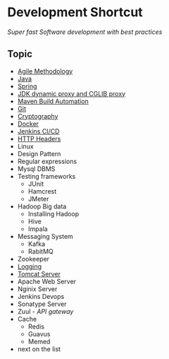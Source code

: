 # Development Shortcut

*Super fast Software development with best practices*

## Topic

- [Agile Methodology](Agile/agile.md)
- [Java](Java/java.md)
- [Spring](Spring/README.md)
- [JDK dynamic proxy and CGLIB proxy](JDK_dynamic_proxy_and_CGLIB_proxy/README.md)
- [Maven Build Automation](Maven/README.md)
- [Git](Git/README.md)
- [Cryptography](Cryptography/README.md)
- [Docker](Docker/docker.md)
- [Jenkins CI/CD](Jenkins/jenkins.md)
- [HTTP Headers](HttpHeaders/README.md)
- Linux
- Design Pattern
- Regular expressions
- Mysql DBMS
- Testing frameworks 
  - JUnit
  - Hamcrest
  - JMeter
- Hadoop Big data 
  - Installing Hadoop
  - Hive
  - Impala
- Messaging System 
  - Kafka  
  - RabitMQ
- Zookeeper
- [Logging](Logger/README.md)
- [Tomcat Server](Tomcat/README.md)
- Apache Web Server
- Nginix Server
- Jenkins Devops
- Sonatype Server
- Zuul - *API gateway*
- Cache
  - Redis
  - Guavus
  - Memed
- next on the list
